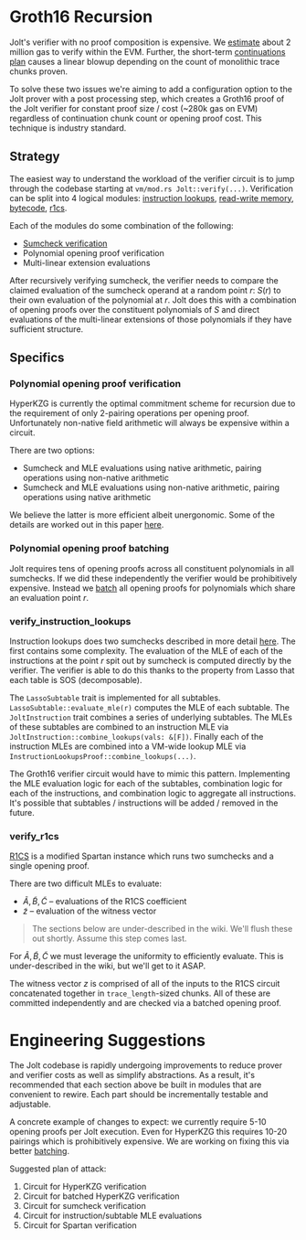 # Groth16 Recursion
Jolt's verifier with no proof composition is expensive. We [estimate](on-chain-verifier.md) about 2 million gas to verify within the EVM. Further, the short-term [continuations plan](https://jolt.a16zcrypto.com/future/continuations.html) causes a linear blowup depending on the count of monolithic trace chunks proven.

To solve these two issues we're aiming to add a configuration option to the Jolt prover with a post processing step, which creates a Groth16 proof of the Jolt verifier for constant proof size / cost (~280k gas on EVM) regardless of continuation chunk count or opening proof cost. This technique is industry standard.

## Strategy
The easiest way to understand the workload of the verifier circuit is to jump through the codebase starting at `vm/mod.rs Jolt::verify(...)`.  Verification can be split into 4 logical modules: [instruction lookups](https://jolt.a16zcrypto.com/how/instruction_lookups.html), [read-write memory](https://jolt.a16zcrypto.com/how/read_write_memory.html), [bytecode](https://jolt.a16zcrypto.com/how/bytecode.html), [r1cs](https://jolt.a16zcrypto.com/how/r1cs_constraints.html).

Each of the modules do some combination of the following:
- [Sumcheck verification](https://jolt.a16zcrypto.com/background/sumcheck.html)
- Polynomial opening proof verification
- Multi-linear extension evaluations

After recursively verifying sumcheck, the verifier needs to compare the claimed evaluation of the sumcheck operand at a random point $r$: $S(r)$ to their own evaluation of the polynomial at $r$. Jolt does this with a combination of opening proofs over the constituent polynomials of $S$ and direct evaluations of the multi-linear extensions of those polynomials if they have sufficient structure. 

## Specifics
### Polynomial opening proof verification 
HyperKZG is currently the optimal commitment scheme for recursion due to the requirement of only 2-pairing operations per opening proof. Unfortunately non-native field arithmetic will always be expensive within a circuit. 

There are two options:
- Sumcheck and MLE evaluations using native arithmetic, pairing operations using non-native arithmetic
- Sumcheck and MLE evaluations using non-native arithmetic, pairing operations using native arithmetic

We believe the latter is more efficient albeit unergonomic. Some of the details are worked out in this paper [here](https://eprint.iacr.org/2023/961.pdf).

### Polynomial opening proof batching
Jolt requires tens of opening proofs across all constituent polynomials in all sumchecks. If we did these independently the verifier would be prohibitively expensive. Instead we [batch](https://jolt.a16zcrypto.com/background/batched-openings.html) all opening proofs for polynomials which share an evaluation point $r$. 

### verify_instruction_lookups
Instruction lookups does two sumchecks described in more detail [here](https://jolt.a16zcrypto.com/how/instruction_lookups.html). The first contains some complexity. The evaluation of the MLE of each of the instructions at the point $r$ spit out by sumcheck is computed directly by the verifier. The verifier is able to do this thanks to the property from Lasso that each table is SOS (decomposable). 

The `LassoSubtable` trait is implemented for all subtables. `LassoSubtable::evaluate_mle(r)` computes the MLE of each subtable. The `JoltInstruction` trait combines a series of underlying subtables. The MLEs of these subtables are combined to an instruction MLE via `JoltInstruction::combine_lookups(vals: &[F])`. Finally each of the instruction MLEs are combined into a VM-wide lookup MLE via `InstructionLookupsProof::combine_lookups(...)`.

The Groth16 verifier circuit would have to mimic this pattern. Implementing the MLE evaluation logic for each of the subtables, combination logic for each of the instructions, and combination logic to aggregate all instructions. It's possible that subtables / instructions will be added / removed in the future.

### verify_r1cs
[R1CS](https://jolt.a16zcrypto.com/how/r1cs_constraints.html)  is a modified Spartan instance which runs two sumchecks and a single opening proof.

There are two difficult MLEs to evaluate:
- $\widetilde{A}, \widetilde{B}, \widetilde{C}$  – evaluations of the R1CS coefficient
- $\widetilde{z}$ – evaluation of the witness vector 

> The sections below are under-described in the wiki. We'll flush these out shortly. Assume this step comes last.

For $\widetilde{A}, \widetilde{B}, \widetilde{C}$ we must leverage the uniformity to efficiently evaluate. This is under-described in the wiki, but we'll get to it ASAP.

The witness vector $z$ is comprised of all of the inputs to the R1CS circuit concatenated together in `trace_length`-sized chunks. All of these are committed independently and are checked via a batched opening proof.


# Engineering Suggestions
The Jolt codebase is rapidly undergoing improvements to reduce prover and verifier costs as well as simplify abstractions. As a result, it's recommended that each section above be built in modules that are convenient to rewire. Each part should be incrementally testable and adjustable. 

A concrete example of changes to expect: we currently require 5-10 opening proofs per Jolt execution. Even for HyperKZG this requires 10-20 pairings which is prohibitively expensive. We are working on fixing this via better [batching](https://jolt.a16zcrypto.com/background/batched-openings.html).

Suggested plan of attack:
1. Circuit for HyperKZG verification
2. Circuit for batched HyperKZG verification
3. Circuit for sumcheck verification
4. Circuit for instruction/subtable MLE evaluations
5. Circuit for Spartan verification
